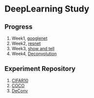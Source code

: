 # DeepLearning Study

## Progress
1. Week1, [googlenet](https://github.com/ktaebum/DeepLearningTechs/blob/master/models/googlenet.py)
2. Week2, [resnet](https://github.com/ktaebum/DeepLearningTechs/blob/master/models/resnet.py)
3. Week3, [show and tell](https://github.com/ktaebum/DeepLearningTechs/blob/master/models/caption.py)
4. Week4, [Deconvolution](https://github.com/ktaebum/DeepLearningTechs/blob/master/utils/deconv.py)

## Experiment Repository
1. [CIFAR10](https://github.com/ktaebum/DeepLearningTechs/tree/master/cifar10)
2. [COCO](https://github.com/ktaebum/DeepLearningTechs/tree/master/coco)
3. [DeConv](https://github.com/ktaebum/DeepLearningTechs/blob/master/DeconvVisualization.ipynb)
